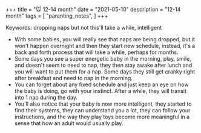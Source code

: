 +++
title = "🐭 12-14 month"
date = "2021-05-10"
description = "12-14 month"
tags = [
    "parenting_notes",
]
+++

Keywords: dropping naps but not this'll take a while, intelligent

* With some babies, you will really see that naps are being dropped, but it won't happen overnight and then they start new schedule, instead, it's a back and forth process that will take a while, perhaps for months.
* Some days you see a super energetic baby in the morning, play, smile, and doesn't seem to need to nap, they then stay awake after lunch and you will want to put them for a nap. Some days they still get cranky right after breakfast and need to nap in the morning.
* You can forget about any fixed schedule and just keep an eye on how the baby is doing, go with your instinct. After a while, they will transit into 1 nap during the day.
* You'll also notice that your baby is now more intelligent, they started to find their systems, they can understand you a lot, they can follow your instructions, and the way they play toys become more meaningful in a sense that how an adult would usually play.